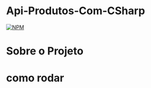 # Api-Produtos-Com-CSharp
[![NPM](https://img.shields.io/npm/l/react)](https://github.com/ArtDevRodrigues/Api-Produtos-Com-CSharp/blob/main/LICENSE) 

# Sobre o Projeto
# como rodar
